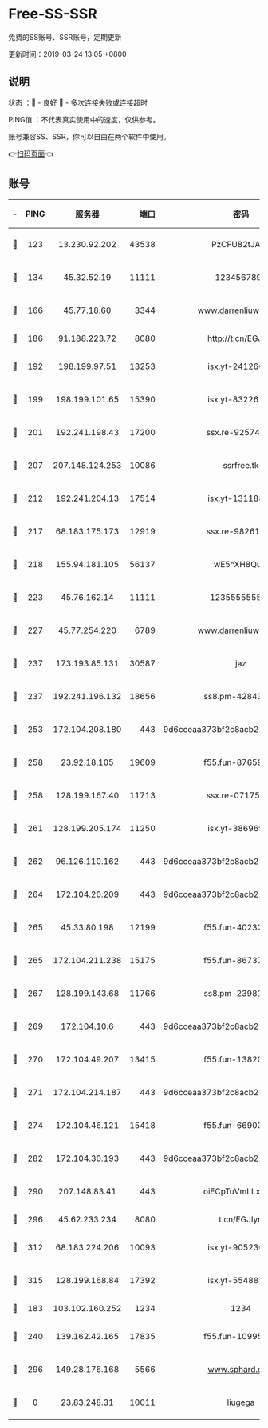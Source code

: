 # Free-SS-SSR

免费的SS账号、SSR账号，定期更新

更新时间：2019-03-24 13:05 +0800

## 说明

状态     ：🙂 - 良好 🙁 - 多次连接失败或连接超时

PING值   ：不代表真实使用中的速度，仅供参考。

账号兼容SS、SSR，你可以自由在两个软件中使用。

👉[扫码页面](https://liesauer.github.io/Free-SS-SSR/)👈

## 账号

|-|PING|服务器|端口|密码|加密方式|区域|
|:----:|:----:|:-----:|-----:|:----:|:----:|:----:|
|🙂|123|13.230.92.202|43538|PzCFU82tJAdZ|aes-256-cfb|JP|
|🙂|134|45.32.52.19|11111|1234567890|aes-256-cfb|JP|
|🙂|166|45.77.18.60|3344|www.darrenliuwei.com|aes-256-cfb|JP|
|🙂|186|91.188.223.72|8080|http://t.cn/EGJIyrl|rc4-md5|RU|
|🙂|192|198.199.97.51|13253|isx.yt-24126619|aes-256-cfb|US|
|🙂|199|198.199.101.65|15390|isx.yt-83226207|aes-256-cfb|US|
|🙂|201|192.241.198.43|17200|ssx.re-92574100|aes-256-cfb|US|
|🙂|207|207.148.124.253|10086|ssrfree.tk|aes-256-cfb|SG|
|🙂|212|192.241.204.13|17514|isx.yt-13118802|aes-256-cfb|US|
|🙂|217|68.183.175.173|12919|ssx.re-98261099|aes-256-cfb|US|
|🙂|218|155.94.181.105|56137|wE5^XH8Quw|aes-256-cfb|US|
|🙂|223|45.76.162.14|11111|123555555555|aes-256-cfb|SG|
|🙂|227|45.77.254.220|6789|www.darrenliuwei.com|aes-256-cfb|SG|
|🙂|237|173.193.85.131|30587|jaz|aes-256-cfb|US|
|🙂|237|192.241.196.132|18656|ss8.pm-42843855|aes-256-cfb|US|
|🙂|253|172.104.208.180|443|9d6cceaa373bf2c8acb22e60b6a58be6|aes-256-cfb|US|
|🙂|258|23.92.18.105|19609|f55.fun-87659227|aes-256-cfb|US|
|🙂|258|128.199.167.40|11713|ssx.re-07175601|aes-256-cfb|SG|
|🙂|261|128.199.205.174|11250|isx.yt-38696916|aes-256-cfb|SG|
|🙂|262|96.126.110.162|443|9d6cceaa373bf2c8acb22e60b6a58be6|aes-256-cfb|US|
|🙂|264|172.104.20.209|443|9d6cceaa373bf2c8acb22e60b6a58be6|aes-256-cfb|US|
|🙂|265|45.33.80.198|12199|f55.fun-40232335|aes-256-cfb|US|
|🙂|265|172.104.211.238|15175|f55.fun-86737325|aes-256-cfb|US|
|🙂|267|128.199.143.68|11766|ss8.pm-23981058|aes-256-cfb|SG|
|🙂|269|172.104.10.6|443|9d6cceaa373bf2c8acb22e60b6a58be6|aes-256-cfb|US|
|🙂|270|172.104.49.207|13415|f55.fun-13820852|aes-256-cfb|SG|
|🙂|271|172.104.214.187|443|9d6cceaa373bf2c8acb22e60b6a58be6|aes-256-cfb|US|
|🙂|274|172.104.46.121|15418|f55.fun-66903373|aes-256-cfb|SG|
|🙂|282|172.104.30.193|443|9d6cceaa373bf2c8acb22e60b6a58be6|aes-256-cfb|US|
|🙂|290|207.148.83.41|443|oiECpTuVmLLxk4Ts|aes-256-cfb|AU|
|🙂|296|45.62.233.234|8080|t.cn/EGJIyrl|rc4-md5|CA|
|🙂|312|68.183.224.206|10093|isx.yt-90523020|aes-256-cfb|SG|
|🙂|315|128.199.168.84|17392|isx.yt-55488760|aes-256-cfb|SG|
|🙂|183|103.102.160.252|1234|1234|rc4-md5|JP|
|🙂|240|139.162.42.165|17835|f55.fun-10995182|aes-256-cfb|SG|
|🙂|296|149.28.176.168|5566|www.sphard.com|aes-256-cfb|AU|
|🙁|0|23.83.248.31|10011|liugega|aes-256-cfb|US|
